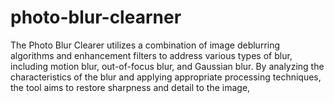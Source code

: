 # photo-blur-clearner
The Photo Blur Clearer utilizes a combination of image deblurring algorithms and enhancement filters to address various types of blur, including motion blur, out-of-focus blur, and Gaussian blur. By analyzing the characteristics of the blur and applying appropriate processing techniques, the tool aims to restore sharpness and detail to the image,
